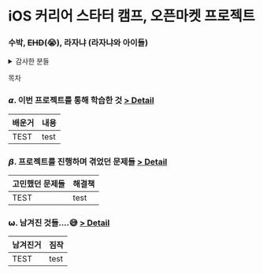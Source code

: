 # iOS 커리어 스타터 캠프, 오픈마켓 프로젝트

### 수박, ~~EHD~~(😭), 라자냐 (라자냐와 아이들)

<details>
<summary>감사한 분들</summary>
<div>

프로젝트를 진행하면서 부족한 지식에 대해 특히
> 지스: <https://github.com/hrjy6278> <br>
> 타코캣: <https://github.com/Ldoy> <br>
> 코든: <https://github.com/ictechgy> <br>
> 루얀: <https://github.com/KimWanki> <br>
> 
의 도움을 받았습니다

</div>
</details>

목차

### 𝞪. 이번 프로젝트를 통해 학습한 것 [> Detail](./docs/learned/README.md)
|배운거|내용|
|---|---|
|TEST|test|

### 𝞫. 프로젝트를 진행하며 겪었던 문제들  [> Detail](./docs/issue/README.md)
|고민했던 문제들|해결책|
|---|---|
|TEST|test|

### 𝞈. 남겨진 것들....😅  [> Detail](./docs/remained/README.md)

|남겨진거|짐작|
|---|---|
|TEST|test|